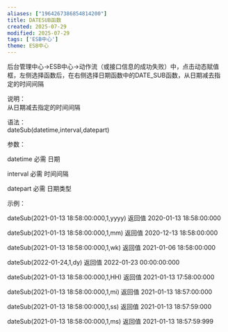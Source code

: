 ```yaml
---
aliases: ["1964267386854814200"]
title: DATESUB函数
created: 2025-07-29
modified: 2025-07-29
tags: ['ESB中心']
theme: ESB中心
---
```


后台管理中心->ESB中心->动作流（或接口信息的成功失败）中，点击动态赋值框，左侧选择函数后，在右侧选择日期函数中的DATE\_SUB函数，从日期减去指定的时间间隔

说明：  
从日期减去指定的时间间隔  

语法：  
dateSub(datetime,interval,datepart)  

参数：

datetime 必需 日期

interval 必需 时间间隔

datepart 必需 日期类型

示例：

dateSub(2021-01-13 18:58:00:000,1,yyyy) 返回值 2020-01-13 18:58:00:000

dateSub(2021-01-13 18:58:00:000,1,mm) 返回值 2020-12-13 18:58:00:000

dateSub(2021-01-13 18:58:00:000,1,wk) 返回值 2021-01-06 18:58:00:000

dateSub(2022-01-24,1,dy) 返回值 2022-01-23 00:00:00:000

dateSub(2021-01-13 18:58:00:000,1,HH) 返回值 2021-01-13 17:58:00:000

dateSub(2021-01-13 18:58:00:000,1,mi) 返回值 2021-01-13 18:57:00:000

dateSub(2021-01-13 18:58:00:000,1,ss) 返回值 2021-01-13 18:57:59:000

dateSub(2021-01-13 18:58:00:000,1,ms) 返回值 2021-01-13 18:57:59:999